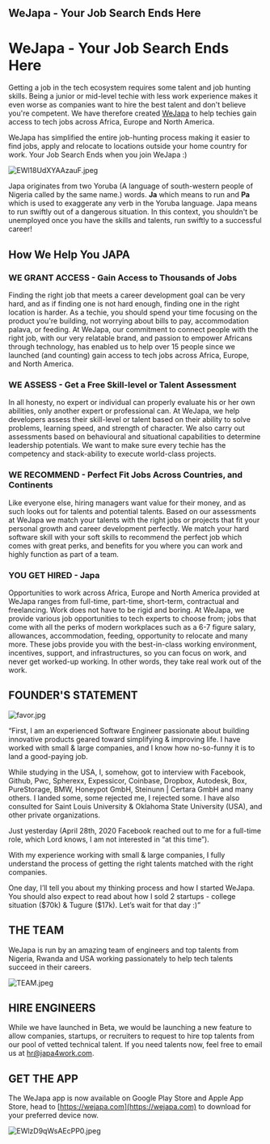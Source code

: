 ## WeJapa - Your Job Search Ends Here

# WeJapa - Your Job Search Ends Here

Getting a job in the tech ecosystem requires some talent and job hunting skills. Being a junior or mid-level techie with less work experience makes it even worse as companies want to hire the best talent and don't believe you're competent. We have therefore created [WeJapa](https://www.wejapa.com/) to help techies gain access to tech jobs across Africa, Europe and North America.

WeJapa has simplified the entire job-hunting process making it easier to find jobs, apply and relocate to locations outside your home country for work. Your Job Search Ends when you join WeJapa :)

![EWl18UdXYAAzauF.jpeg](https://cdn.hashnode.com/res/hashnode/image/upload/v1587973011615/BGkEfBn6H.jpeg)

Japa originates from two Yoruba (A language of south-western people of Nigeria called by the same name.) words. **Ja** which means to run and **Pa** which is used to exaggerate any verb in the Yoruba language. Japa means to run swiftly out of a dangerous situation. In this context, you shouldn't be unemployed once you have the skills and talents, run swiftly to a successful career!

## How We Help You JAPA

### WE GRANT ACCESS - Gain Access to Thousands of Jobs

Finding the right job that meets a career development goal can be very hard, and as if finding one is not hard enough, finding one in the right location is harder. As a techie, you should spend your time focusing on the product you're building, not worrying about bills to pay, accommodation palava, or feeding. At WeJapa, our commitment to connect people with the right job, with our very relatable brand, and passion to empower Africans through technology, has enabled us to help over 15 people since we launched (and counting) gain access to tech jobs across Africa, Europe, and North America.

### WE ASSESS - Get a Free Skill-level or Talent Assessment

In all honesty, no expert or individual can properly evaluate his or her own abilities, only another expert or professional can. At WeJapa, we help developers assess their skill-level or talent based on their ability to solve problems, learning speed, and strength of character. We also carry out assessments based on behavioural and situational capabilities to determine leadership potentials. We want to make sure every techie has the competency and stack-ability to execute world-class projects.

### WE RECOMMEND - Perfect Fit Jobs Across Countries, and Continents

Like everyone else, hiring managers want value for their money, and as such looks out for talents and potential talents. Based on our assessments at WeJapa we match your talents with the right jobs or projects that fit your personal growth and career development perfectly. We match your hard software skill with your soft skills to recommend the perfect job which comes with great perks, and benefits for you where you can work and highly function as part of a team.

### YOU GET HIRED - Japa

Opportunities to work across Africa, Europe and North America provided at WeJapa ranges from full-time, part-time, short-term, contractual and freelancing. Work does not have to be rigid and boring. At WeJapa, we provide various job opportunities to tech experts to choose from; jobs that come with all the perks of modern workplaces such as a 6-7 figure salary, allowances, accommodation, feeding, opportunity to relocate and many more. These jobs provide you with the best-in-class working environment, incentives, support, and infrastructures, so you can focus on work, and never get worked-up working. In other words, they take real work out of the work.

## FOUNDER'S STATEMENT

![favor.jpg](https://cdn.hashnode.com/res/hashnode/image/upload/v1588147624779/V2TIYrRaX.jpeg)

“First, I am an experienced Software Engineer passionate about building innovative products geared toward simplifying & improving life. I have worked with small & large companies, and I know how no-so-funny it is to land a good-paying job.

While studying in the USA, I, somehow, got to interview with Facebook, Github, Pwc, Spherexx, Expessicor, Coinbase,  Dropbox, Autodesk, Box, PureStorage, BMW, Honeypot GmbH, Steinunn | Certara GmbH and many others. I landed some, some rejected me, I rejected some. I have also consulted for Saint Louis University & Oklahoma State University (USA), and other private organizations.

Just yesterday (April 28th, 2020  Facebook reached out to me for a full-time role, which Lord knows, I am not interested in “at this time”).

With my experience working with small & large companies, I fully understand the process of getting the right talents matched with the right companies. 

One day, I’ll tell you about my thinking process and how I started WeJapa. You should also expect to read about how I sold 2 startups - college situation ($70k) & Tugure ($17k). Let’s wait for that day :)”

## THE TEAM

WeJapa is run by an amazing team of engineers and top talents from Nigeria, Rwanda and USA working passionately to help tech talents succeed in their careers.

![TEAM.jpeg](https://cdn.hashnode.com/res/hashnode/image/upload/v1587973083810/v60k-CcIX.jpeg)

## HIRE ENGINEERS

While we have launched in Beta, we would be launching a new feature to allow companies, startups, or recruiters to request to hire top talents from our pool of vetted technical talent. If you need talents now, feel free to email us at hr@japa4work.com.

## GET THE APP

The WeJapa app is now available on Google Play Store and Apple App Store, head to [https://wejapa.com](https://wejapa.com) to download for your preferred device now.

![EWlzD9qWsAEcPP0.jpeg](https://cdn.hashnode.com/res/hashnode/image/upload/v1587973036252/e3WT5pRjL.jpeg)